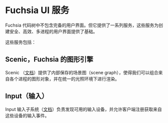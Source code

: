 <!-- # Fuchsia UI services -->

# Fuchsia UI 服务

<!-- The Fuchsia tree does not provide a full-fledged end-user UI.  Instead, it provides services that provide a foundation upon which to build secure, performant, multi-process UIs. -->

Fuchsia 代码树中不包含完备的用户界面。但它提供了一系列服务，这些服务为创建安全、高效、多进程的用户界面提供了基础。

<!-- These services include: -->

这些服务包括：

<!-- ## Scenic, the Fuchsia graphics engine -->

## Scenic，Fuchsia 的图形引擎

<!-- Scenic ([doc](scenic.md)) provides a retained-mode scene graph that allows graphical objects from multiple processes to be composed and rendered within a unified lighting environment. -->

Scenic （[文档](scenic.md)）提供了内部保存的场景图（scene graph），使得我们可以组合来自各个进程的图形对象，并在统一的光照环境下进行渲染。

<!-- ## Input -->

## Input（输入）

<!-- The input subsystem ([doc](input.md)) is responsible for discovering the available input devices, and allowing clients to register for events from these devices. -->

Input 输入子系统（[文档](input.md)）负责发现可用的输入设备，并允许客户端注册获取来自这些设备的输入事件。
